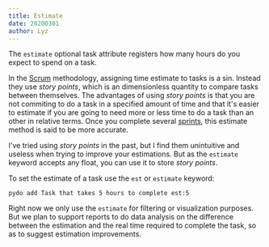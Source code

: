```yaml
---
title: Estimate
date: 20200301
author: Lyz
---
```


The `estimate` optional task attribute registers how many hours do you expect to
spend on a task.

In the [Scrum](https://en.wikipedia.org/wiki/Scrum_%28software_development%29)
methodology, assigning time estimate to tasks is a sin. Instead they use *story
points*, which is an dimensionless quantity to compare tasks between themselves.
The advantages of using *story points* is that you are not commiting to do
a task in a specified amount of time and that it's easier to estimate if you
are going to need more or less time to do a task than an other in relative
terms. Once you complete several
[sprints](https://en.wikipedia.org/wiki/Scrum_%28software_development%29#Sprint),
this estimate method is said to be more accurate.

I've tried using *story points* in the past, but I find them unintuitive and
useless when trying to improve your estimations. But as the `estimate` keyword
accepts any float, you can use it to store *story points*.

To set the estimate of a task use the `est` or `estimate` keyword:

```
pydo add Task that takes 5 hours to complete est:5
```

Right now we only use the `estimate` for filtering or visualization purposes.
But we plan to support reports to do data analysis on the difference between the
estimation and the real time required to complete the task, so as to suggest
estimation improvements.
